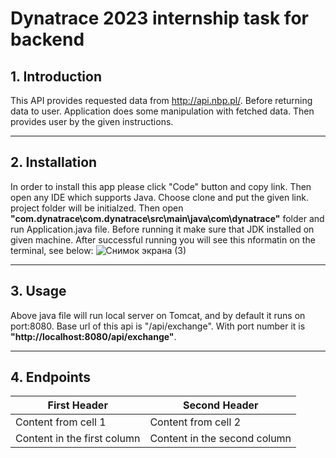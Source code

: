 # Dynatrace 2023 internship task for backend
## 1. Introduction
This API provides requested data from http://api.nbp.pl/. Before returning data to user. Application does some manipulation with fetched data.
Then provides user by the given instructions.
***
## 2. Installation
In order to install this app please click "Code" button and copy link. Then open any IDE which supports Java. Choose clone and put the given link.
project folder will be initialzed. Then open **"com.dynatrace\com.dynatrace\src\main\java\com\dynatrace"** folder and run Application.java file.
Before running it make sure that JDK installed on given machine. 
After successful running you will see this nformatin on the terminal, see below:
![Снимок экрана (3)](https://user-images.githubusercontent.com/57500808/234324060-e5001060-05c8-4dda-bfa8-b5787191503a.png)
***
## 3. Usage
Above java file will run local server on Tomcat, and by default it runs on port:8080. Base url of this api is "/api/exchange". With port number it  is **"http://localhost:8080/api/exchange"**. 
***
## 4. Endpoints
First Header | Second Header
------------ | -------------
Content from cell 1 | Content from cell 2
Content in the first column | Content in the second column

